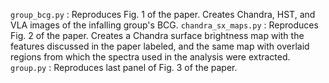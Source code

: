 `group_bcg.py` : Reproduces Fig. 1 of the paper. Creates Chandra, HST, and VLA images of the infalling group's BCG.
`chandra_sx_maps.py` : Reproduces Fig. 2 of the paper. Creates a Chandra surface brightness map with the features discussed in the paper labeled, and the same map with overlaid regions from which the spectra used in the analysis were extracted.
`group.py` : Reproduces last panel of Fig. 3 of the paper.
